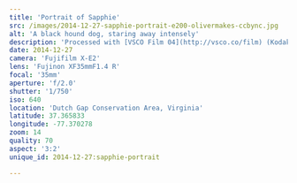 ```yaml
---
title: 'Portrait of Sapphie'
src: /images/2014-12-27-sapphie-portrait-e200-olivermakes-ccbync.jpg
alt: 'A black hound dog, staring away intensely'
description: 'Processed with [VSCO Film 04](http://vsco.co/film) (Kodak E200)'
date: 2014-12-27
camera: 'Fujifilm X-E2'
lens: 'Fujinon XF35mmF1.4 R'
focal: '35mm'
aperture: 'f/2.0'
shutter: '1/750'
iso: 640
location: 'Dutch Gap Conservation Area, Virginia'
latitude: 37.365833
longitude: -77.370278
zoom: 14
quality: 70
aspect: '3:2'
unique_id: 2014-12-27:sapphie-portrait

---
```

